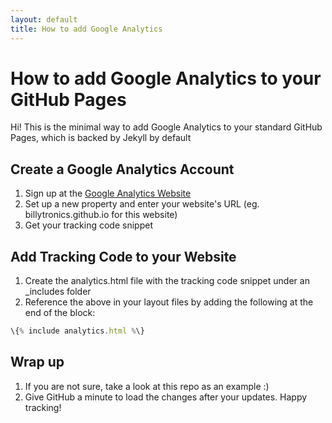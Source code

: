 ```yaml
---
layout: default
title: How to add Google Analytics
---
```


# How to add Google Analytics to your GitHub Pages

Hi! This is the minimal way to add Google Analytics to your standard GitHub Pages, which is backed by Jekyll by default

## Create a Google Analytics Account

1. Sign up at the [Google Analytics Website](https://analytics.google.com/)
2. Set up a new property and enter your website's URL (eg. billytronics.github.io for this website)
3. Get your tracking code snippet

## Add Tracking Code to your Website

1. Create the analytics.html file with the tracking code snippet under an _includes folder
2. Reference the above in your layout files by adding the following at the end of the <head> block:
``` javascript
\{% include analytics.html %\}
```

## Wrap up

1. If you are not sure, take a look at this repo as an example :)
2. Give GitHub a minute to load the changes after your updates. Happy tracking!
